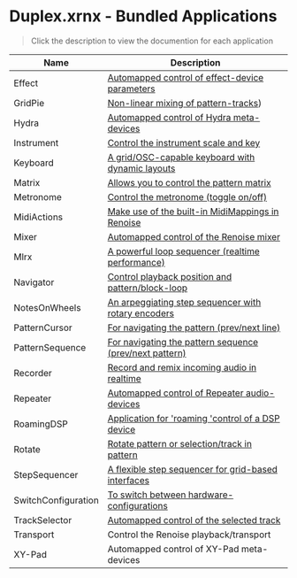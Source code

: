 # Duplex.xrnx - Bundled Applications

> Click the description to view the documention for each application

| Name          | Description   |
| ------------- |---------------|
| Effect        | [Automapped control of effect-device parameters](https://github.com/renoise/xrnx/tree/master/Tools/com.renoise.Duplex.xrnx/Docs/Applications/Effect.md) |
| GridPie       | [Non-linear mixing of pattern-tracks](https://github.com/renoise/xrnx/tree/master/Tools/com.renoise.Duplex.xrnx/Docs/Applications/GridPie.md)) |
| Hydra         | [Automapped control of Hydra meta-devices](https://github.com/renoise/xrnx/tree/master/Tools/com.renoise.Duplex.xrnx/Docs/Applications/Hydra.md) |
| Instrument    | [Control the instrument scale and key](https://github.com/renoise/xrnx/tree/master/Tools/com.renoise.Duplex.xrnx/Docs/Applications/Instrument.md) |
| Keyboard      | [A grid/OSC-capable keyboard with dynamic layouts](https://github.com/renoise/xrnx/tree/master/Tools/com.renoise.Duplex.xrnx/Docs/Applications/Keyboard.md)  |
| Matrix        | [Allows you to control the pattern matrix](https://github.com/renoise/xrnx/tree/master/Tools/com.renoise.Duplex.xrnx/Docs/Applications/Matrix.md)  |
| Metronome     | [Control the metronome (toggle on/off)](https://github.com/renoise/xrnx/tree/master/Tools/com.renoise.Duplex.xrnx/Docs/Applications/Metronome.md)  |
| MidiActions   | [Make use of the built-in MidiMappings in Renoise](https://github.com/renoise/xrnx/tree/master/Tools/com.renoise.Duplex.xrnx/Docs/Applications/MidiActions.md)  |
| Mixer         | [Automapped control of the Renoise mixer](https://github.com/renoise/xrnx/tree/master/Tools/com.renoise.Duplex.xrnx/Docs/Applications/Mixer.md)  |
| Mlrx          | [A powerful loop sequencer (realtime performance)](https://github.com/renoise/xrnx/tree/master/Tools/com.renoise.Duplex.xrnx/Docs/Applications/Mlrx.md)  |
| Navigator     | [Control playback position and pattern/block-loop](https://github.com/renoise/xrnx/tree/master/Tools/com.renoise.Duplex.xrnx/Docs/Applications/Navigator.md)  |
| NotesOnWheels | [An arpeggiating step sequencer with rotary encoders](https://github.com/renoise/xrnx/tree/master/Tools/com.renoise.Duplex.xrnx/Docs/Applications/NotesOnWheels.md)  |
| PatternCursor | [For navigating the pattern (prev/next line)](https://github.com/renoise/xrnx/tree/master/Tools/com.renoise.Duplex.xrnx/Docs/Applications/PatternCursor.md)  |
| PatternSequence | [For navigating the pattern sequence (prev/next pattern)](https://github.com/renoise/xrnx/tree/master/Tools/com.renoise.Duplex.xrnx/Docs/Applications/PatternSequence.md)  |
| Recorder      | [Record and remix incoming audio in realtime](https://github.com/renoise/xrnx/tree/master/Tools/com.renoise.Duplex.xrnx/Docs/Applications/Recorder.md)   |
| Repeater      | [Automapped control of Repeater audio-devices](https://github.com/renoise/xrnx/tree/master/Tools/com.renoise.Duplex.xrnx/Docs/Applications/Repeater.md)   |
| RoamingDSP    | [Application for 'roaming 'control of a DSP device](https://github.com/renoise/xrnx/tree/master/Tools/com.renoise.Duplex.xrnx/Docs/Applications/RoamingDSP.md)   |
| Rotate        | [Rotate pattern or selection/track in pattern](https://github.com/renoise/xrnx/tree/master/Tools/com.renoise.Duplex.xrnx/Docs/Applications/Rotate.md)   |
| StepSequencer | [A flexible step sequencer for grid-based interfaces](https://github.com/renoise/xrnx/tree/master/Tools/com.renoise.Duplex.xrnx/Docs/Applications/StepSequencer.md)   |
| SwitchConfiguration | [To switch between hardware-configurations](https://github.com/renoise/xrnx/tree/master/Tools/com.renoise.Duplex.xrnx/Docs/Applications/SwitchConfiguration.md)   |
| TrackSelector | [Automapped control of the selected track]()    |
| Transport     | Control the Renoise playback/transport    |
| XY-Pad        | Automapped control of XY-Pad meta-devices    |

